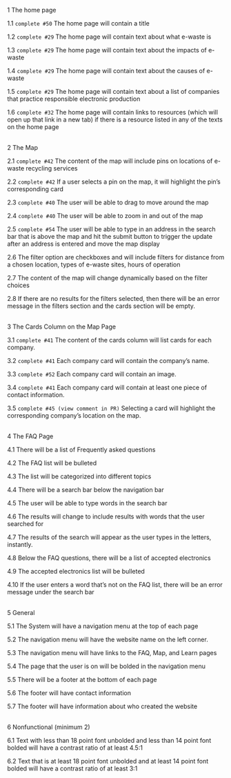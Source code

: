 
1 The home page

1.1 `complete #50` The home page will contain a title

1.2 `complete #29` The home page will contain text about what e-waste is

1.3 `complete #29` The home page will contain text about the impacts of e-waste

1.4 `complete #29` The home page will contain text about the causes of e-waste

1.5 `complete #29` The home page will contain text about a list of companies that practice responsible electronic production

1.6 `complete #32` The home page will contain links to resources (which will open up that link in a new tab) if there is a resource listed in any of the texts on the home page
<br/><br/>

2 The Map

2.1 `complete #42` The content of the map will include pins on locations of e-waste recycling services

2.2 `complete #42` If a user selects a pin on the map, it will highlight the pin’s corresponding card

2.3 `complete #40` The user will be able to drag to move around the map

2.4 `complete #40` The user will be able to zoom in and out of the map

2.5 `complete #54` The user will be able to type in an address in the search bar that is above the map and hit the submit button to trigger the update after an address is entered and move the map display

2.6 The filter option are checkboxes and will include filters for distance from a chosen location, types of e-waste sites, hours of operation

2.7 The content of the map will change dynamically based on the filter choices

2.8 If there are no results for the filters selected, then there will be an error message in the filters section and the cards section will be empty.
<br/><br/>

3 The Cards Column on the Map Page

3.1 `complete #41` The content of the cards column will list cards for each company.

3.2 `complete #41` Each company card will contain the company’s name.

3.3 `complete #52` Each company card will contain an image.

3.4 `complete #41` Each company card will contain at least one piece of contact information.

3.5 `complete #45 (view comment in PR)` Selecting a card will highlight the corresponding company’s location on the map.
<br/><br/>

4 The FAQ Page

4.1 There will be a list of Frequently asked questions

4.2 The FAQ list will be bulleted

4.3 The list will be categorized into different topics

4.4 There will be a search bar below the navigation bar

4.5 The user will be able to type words in the search bar

4.6 The results will change to include results with words that the user searched for

4.7 The results of the search will appear as the user types in the letters, instantly.

4.8 Below the FAQ questions, there will be a list of accepted electronics

4.9 The accepted electronics list will be bulleted

4.10 If the user enters a word that’s not on the FAQ list, there will be an error message under the search bar
<br/><br/>

5 General

5.1 The System will have a navigation menu at the top of each page

5.2 The navigation menu will have the website name on the left corner.

5.3 The navigation menu will have links to the FAQ, Map, and Learn pages

5.4 The page that the user is on will be bolded in the navigation menu

5.5 There will be a footer at the bottom of each page

5.6 The footer will have contact information

5.7 The footer will have information about who created the website
<br/><br/>

6 Nonfunctional (minimum 2)

6.1 Text with less than 18 point font unbolded and less than 14 point font bolded will have a contrast ratio of at least 4.5:1

6.2 Text that is at least 18 point font unbolded and at least 14 point font bolded will have a contrast ratio of at least 3:1

